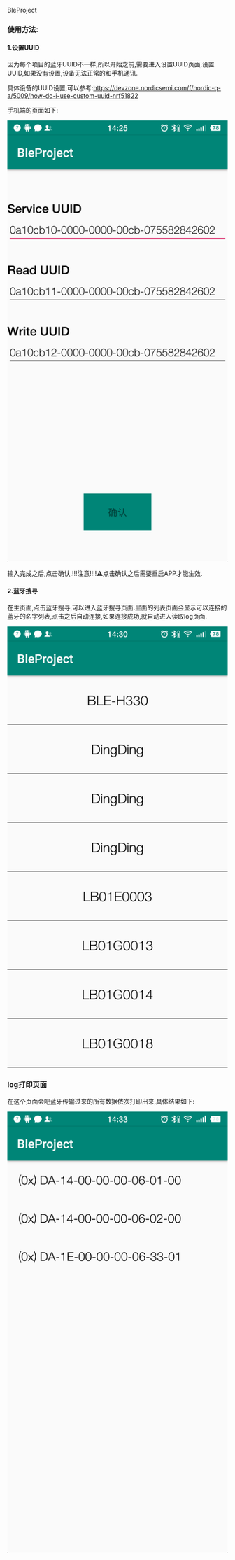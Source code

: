 BleProject

### 使用方法:

#### 1.设置UUID

因为每个项目的蓝牙UUID不一样,所以开始之前,需要进入设置UUID页面,设置UUID,如果没有设置,设备无法正常的和手机通讯.

具体设备的UUID设置,可以参考:https://devzone.nordicsemi.com/f/nordic-q-a/5009/how-do-i-use-custom-uuid-nrf51822

手机端的页面如下:



![device-2019-11-16-142543](https://github.com/xin-github/BleProject/blob/master/device-2019-11-16-142543.png)



输入完成之后,点击确认.!!!注意!!!!⚠️点击确认之后需要重启APP才能生效.

#### 2.蓝牙搜寻

在主页面,点击蓝牙搜寻,可以进入蓝牙搜寻页面.里面的列表页面会显示可以连接的蓝牙的名字列表,点击之后自动连接,如果连接成功,就自动进入读取log页面.



![device-2019-11-16-143053](https://github.com/xin-github/BleProject/blob/master/device-2019-11-16-143053.png)



### log打印页面

在这个页面会吧蓝牙传输过来的所有数据依次打印出来,具体结果如下:

![device-2019-11-16-143337](https://github.com/xin-github/BleProject/blob/master/device-2019-11-16-143337.png)

